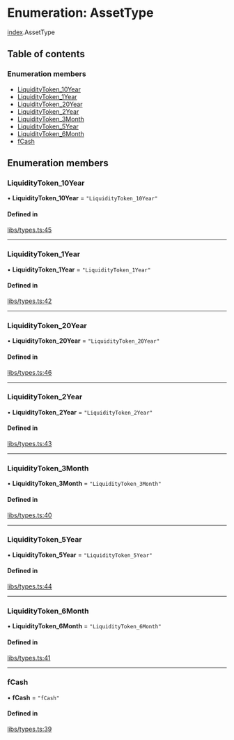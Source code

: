# Enumeration: AssetType

[index](../modules/index.md).AssetType

## Table of contents

### Enumeration members

- [LiquidityToken\_10Year](index.AssetType.md#liquiditytoken_10year)
- [LiquidityToken\_1Year](index.AssetType.md#liquiditytoken_1year)
- [LiquidityToken\_20Year](index.AssetType.md#liquiditytoken_20year)
- [LiquidityToken\_2Year](index.AssetType.md#liquiditytoken_2year)
- [LiquidityToken\_3Month](index.AssetType.md#liquiditytoken_3month)
- [LiquidityToken\_5Year](index.AssetType.md#liquiditytoken_5year)
- [LiquidityToken\_6Month](index.AssetType.md#liquiditytoken_6month)
- [fCash](index.AssetType.md#fcash)

## Enumeration members

### LiquidityToken\_10Year

• **LiquidityToken\_10Year** = `"LiquidityToken_10Year"`

#### Defined in

[libs/types.ts:45](https://github.com/notional-finance/sdk-v2/blob/fc3a95f/src/libs/types.ts#L45)

___

### LiquidityToken\_1Year

• **LiquidityToken\_1Year** = `"LiquidityToken_1Year"`

#### Defined in

[libs/types.ts:42](https://github.com/notional-finance/sdk-v2/blob/fc3a95f/src/libs/types.ts#L42)

___

### LiquidityToken\_20Year

• **LiquidityToken\_20Year** = `"LiquidityToken_20Year"`

#### Defined in

[libs/types.ts:46](https://github.com/notional-finance/sdk-v2/blob/fc3a95f/src/libs/types.ts#L46)

___

### LiquidityToken\_2Year

• **LiquidityToken\_2Year** = `"LiquidityToken_2Year"`

#### Defined in

[libs/types.ts:43](https://github.com/notional-finance/sdk-v2/blob/fc3a95f/src/libs/types.ts#L43)

___

### LiquidityToken\_3Month

• **LiquidityToken\_3Month** = `"LiquidityToken_3Month"`

#### Defined in

[libs/types.ts:40](https://github.com/notional-finance/sdk-v2/blob/fc3a95f/src/libs/types.ts#L40)

___

### LiquidityToken\_5Year

• **LiquidityToken\_5Year** = `"LiquidityToken_5Year"`

#### Defined in

[libs/types.ts:44](https://github.com/notional-finance/sdk-v2/blob/fc3a95f/src/libs/types.ts#L44)

___

### LiquidityToken\_6Month

• **LiquidityToken\_6Month** = `"LiquidityToken_6Month"`

#### Defined in

[libs/types.ts:41](https://github.com/notional-finance/sdk-v2/blob/fc3a95f/src/libs/types.ts#L41)

___

### fCash

• **fCash** = `"fCash"`

#### Defined in

[libs/types.ts:39](https://github.com/notional-finance/sdk-v2/blob/fc3a95f/src/libs/types.ts#L39)

